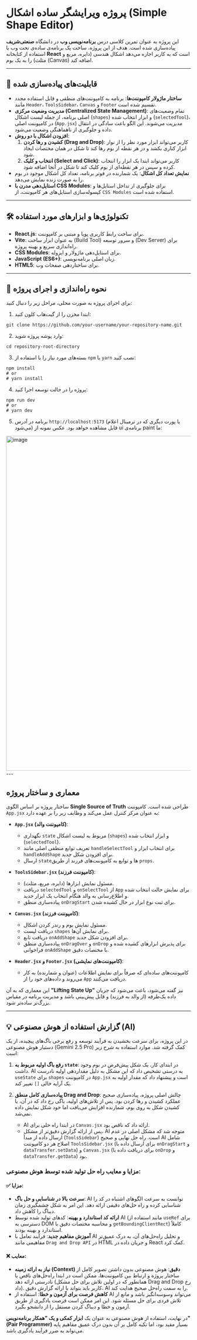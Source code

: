 # پروژه ویرایشگر ساده اشکال (Simple Shape Editor)

این پروژه به عنوان تمرین کلاسی درس **برنامه‌نویسی وب** در دانشگاه **صنعتی‌شریف** پیاده‌سازی شده است. هدف از این پروژه، ساخت یک برنامه‌ی ساده‌ی تحت وب با استفاده از کتابخانه **React** است که به کاربر اجازه می‌دهد اشکال هندسی (دایره، مربع و مثلث) را به یک بوم (Canvas) اضافه کند.


---

## 🚀 قابلیت‌های پیاده‌سازی شده

- **ساختار ماژولار کامپوننت‌ها**: برنامه به کامپوننت‌های منطقی و قابل استفاده مجدد مانند `Header`، `ToolsSidebar`، `Canvas` و `Footer` تقسیم شده است.
- **مدیریت وضعیت مرکزی (Centralized State Management)**: تمام وضعیت‌های اصلی برنامه، از جمله لیست اشکال (`shapes`) و ابزار انتخاب شده (`selectedTool`)، در کامپوننت اصلی (`App.jsx`) مدیریت می‌شوند. این الگو باعث سادگی در انتقال داده و جلوگیری از ناهماهنگی وضعیت می‌شود.
- **افزودن اشکال با دو روش**:
    1.  **کشیدن و رها کردن (Drag and Drop)**: کاربر می‌تواند ابزار مورد نظر را از نوار ابزار کناری بکشد و در هر نقطه از بوم رها کند تا شکل در همان مختصات ایجاد شود.
    2.  **انتخاب و کلیک (Select and Click)**: کاربر می‌تواند ابتدا یک ابزار را انتخاب کرده و سپس در هر نقطه‌ای از بوم کلیک کند تا شکل در آنجا اضافه شود.
- **نمایش تعداد کل اشکال**: یک شمارنده در فوتر برنامه، تعداد کل اشکال موجود در بوم را به صورت زنده نمایش می‌دهد.
- **استایل‌دهی مدرن با CSS Modules**: برای جلوگیری از تداخل استایل‌ها و کپسوله‌سازی استایل‌های هر کامپوننت، از `CSS Modules` استفاده شده است.

---

## 🛠️ تکنولوژی‌ها و ابزارهای مورد استفاده

- **React.js**: برای ساخت رابط کاربری پویا و مبتنی بر کامپوننت.
- **Vite**: به عنوان ابزار ساخت (Build Tool) و سرور توسعه (Dev Server) برای راه‌اندازی سریع و بهینه پروژه.
- **CSS Modules**: برای استایل‌دهی ماژولار و ایزوله.
- **JavaScript (ES6+)**: زبان اصلی برنامه‌نویسی.
- **HTML5**: برای ساختاردهی صفحات وب.

---

## 🔧 نحوه راه‌اندازی و اجرای پروژه

برای اجرای پروژه به صورت محلی، مراحل زیر را دنبال کنید:

1.  ابتدا مخزن را از گیت‌هاب کلون کنید:
```
git clone https://github.com/your-username/your-repository-name.git
```
2.  وارد پوشه پروژه شوید:
```
cd repository-root-directory
```
3.  بسته‌های مورد نیاز را با استفاده از `npm` یا `yarn` نصب کنید:
```
npm install
# or
# yarn install
```
4.  پروژه را در حالت توسعه اجرا کنید:
```
npm run dev
# or
# yarn dev
```
5.  برنامه در آدرس `http://localhost:5173` (یا پورت دیگری که در ترمینال اعلام می‌شود) قابل مشاهده خواهد بود.
عکس نمونه از ui برنامه‌ی paint ما:
<img width="1852" height="912" alt="image" src="https://github.com/user-attachments/assets/571551c7-357a-4a35-b588-53f232cb6f4d" />
---

##  معماری و ساختار پروژه

ساختار پروژه بر اساس الگوی **Single Source of Truth** طراحی شده است. کامپوننت `App.jsx` به عنوان مرکز کنترل عمل می‌کند و وظایف زیر را بر عهده دارد:

-   **`App.jsx` (کامپوننت والد)**:
    -   نگهداری `state` مربوط به لیست اشکال (`shapes`) و ابزار انتخاب شده (`selectedTool`).
    -   تعریف توابع منطقی اصلی مانند `handleSelectTool` برای انتخاب ابزار و `handleAddShape` برای افزودن شکل جدید.
    -   ارسال `state`ها و توابع به کامپوننت‌های فرزند از طریق `props`.

-   **`ToolsSidebar.jsx` (کامپوننت فرزند)**:
    -   مسئول نمایش ابزارها (دایره، مربع، مثلث).
    -   دریافت `selectedTool` و `onSelectTool` از `App` برای نمایش حالت انتخاب شده و اطلاع‌رسانی به والد هنگام انتخاب یک ابزار جدید.
    -   پیاده‌سازی منطق `onDragStart` برای ثبت نوع ابزار در حال کشیده شدن.

-   **`Canvas.jsx` (کامپوننت فرزند)**:
    -   مسئول نمایش بوم و رندر کردن اشکال.
    -   دریافت لیست `shapes` برای نمایش آن‌ها.
    -   دریافت تابع `onAddShape` برای افزودن شکل جدید.
    -   پیاده‌سازی منطق `onDragOver` و `onDrop` برای پذیرش ابزارهای کشیده شده و فراخوانی `onAddShape` با مختصات دقیق.

-   **`Header.jsx` و `Footer.jsx` (کامپوننت‌های نمایشی)**:
    -   کامپوننت‌های ساده‌ای که صرفاً برای نمایش اطلاعات (عنوان و شمارنده) به کار می‌روند و داده‌های خود را از `App` دریافت می‌کنند.

این معماری که به آن **"Lifting State Up"** نیز گفته می‌شود، باعث می‌شود که جریان داده یک‌طرفه (از والد به فرزند) و قابل پیش‌بینی باشد و مدیریت برنامه در مقیاس بزرگ‌تر ساده‌تر شود.

---

## 💡 گزارش استفاده از هوش مصنوعی (AI)

در این پروژه، برای سرعت بخشیدن به فرآیند توسعه و رفع برخی باگ‌های پیچیده، از یک دستیار هوش مصنوعی (Gemini 2.5 Pro) کمک گرفته شد. موارد استفاده به شرح زیر است:

1.  **رفع باگ اولیه مربوط به `state`**: در ابتدای کار، یک شکل پیش‌فرض در بوم وجود داشت. AI به درستی تشخیص داد که این مشکل به دلیل مقداردهی اولیه نادرست `useState` برای `shapes` در کامپوننت `App.jsx` است و پیشنهاد داد که مقدار اولیه به یک آرایه خالی `[]` تغییر کند.

2.  **پیاده‌سازی کامل منطق Drag and Drop**: چالش اصلی پروژه، پیاده‌سازی صحیح عملکرد کشیدن و رها کردن بود. پس از تلاش‌های اولیه، باگی رخ داد که در آن، با کشیدن شکل به روی بوم، شمارنده افزایش می‌یافت اما خود شکل نمایش داده نمی‌شد.
    -   AI در ابتدا راه حلی برای `Canvas.jsx` ارائه داد که ناقص بود.
    -   پس از ارائه گزارش دقیق‌تر از مشکل، AI متوجه شد که مشکل اصلی در عدم ارسال داده از مبدأ (`ToolsSidebar`) است. راه حل نهایی و صحیح AI شامل اصلاح هر دو کامپوننت `ToolsSidebar.jsx` (برای ارسال داده با `onDragStart` و `dataTransfer.setData`) و `Canvas.jsx` (برای دریافت داده با `onDrop` و `dataTransfer.getData`) بود.

### مزایا و معایب راه حل تولید شده توسط هوش مصنوعی:

#### ✅ مزایا:
-   **سرعت بالا در شناسایی و حل باگ**: AI توانست به سرعت الگوهای اشتباه در کد را شناسایی کرده و راه حل‌های دقیقی ارائه دهد. این امر به شکل چشمگیری زمان دیباگ را کاهش داد.
-   **ارائه کد استاندارد و بهینه**: کدهای تولید شده توسط AI (مانند استفاده از `useRef` برای دسترسی به DOM و محاسبه مختصات دقیق با `getBoundingClientRect`) کاملاً استاندارد و بهینه بودند.
-   **آموزش مفاهیم جدید**: فرآیند تعامل با AI و تحلیل راه‌حل‌های آن، به درک عمیق‌تر مفاهیمی مانند `Drag and Drop API` در HTML و جریان داده در React کمک کرد.

#### ❌ معایب:
-   **نیاز به ارائه زمینه (Context) دقیق**: هوش مصنوعی بدون داشتن تصویر کامل از ساختار پروژه و ارتباط بین کامپوننت‌ها، ممکن است در ابتدا راه‌حل‌های ناقص یا نادرستی ارائه دهد (همانطور که در اولین تلاش برای حل مشکل Drag and Drop رخ داد). کاربر باید بتواند با ارائه گزارش دقیق، AI را به سمت راه‌حل صحیح هدایت کند.
-   **کاهش فرصت برای آزمون و خطا**: استفاده از AI می‌تواند وسوسه‌انگیز باشد و مانع از تلاش فردی برای حل مسئله شود. این امر ممکن است فرصت یادگیری از طریق آزمون و خطا و دیباگ کردن مستقل را از دانشجو بگیرد.

در نهایت، استفاده از هوش مصنوعی به عنوان یک **ابزار کمکی و یک "همکار برنامه‌نویس" (Pair Programmer)** بسیار مفید بود، اما تکیه کامل بر آن بدون درک عمیق مفاهیم پایه می‌تواند به ضرر فرآیند یادگیری باشد.

